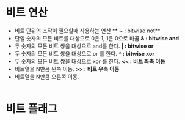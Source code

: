 # 비트 연산
- 비트 단위의 조작이 필요할때 사용하는 연산
** ~ : bitwise not**
- 단일 숫자의 모든 비트를 대상으로 0은 1, 1은 0으로 바꿈
**& : bitwise and**
- 두 숫자의 모든 비트 쌍을 대상으로 and를 한다.
**| : bitwise or**
- 두 숫자의 모든 비트 쌍을 대상으로 or 를 한다.
**^ : bitwise xor**
- 두 숫자의 모든 비트 쌍을 대상으로 xor 를 한다.
**<< : 비트 좌측 이동**
- 비트열을 N만큼 왼쪽 이동.
**>> : 비트 우측 이동**
- 비트열을 N만큼 오른쪽 이동.

```C++

```

# 비트 플래그
